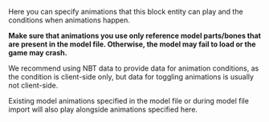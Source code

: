 Here you can specify animations that this block entity can play and the conditions when animations happen.

**Make sure that animations you use only reference model parts/bones that are present in the model file.
Otherwise, the model may fail to load or the game may crash.**

We recommend using NBT data to provide data for animation conditions, as the condition is client-side
only, but data for toggling animations is usually not client-side.

Existing model animations specified in the model file or during model file import will also
play alongside animations specified here.
